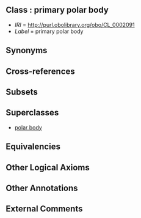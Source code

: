 
## Class : primary polar body

 * *IRI* = http://purl.obolibrary.org/obo/CL_0002091
 * *Label* = primary polar body

## Synonyms


## Cross-references


## Subsets


## Superclasses

 * [polar body](../../CL/90/CL_0002090.md)

## Equivalencies


## Other Logical Axioms


## Other Annotations


## External Comments

